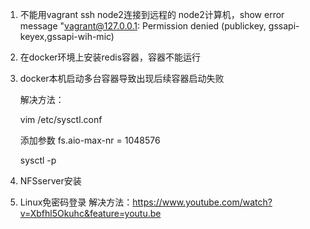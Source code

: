 
1. 不能用vagrant ssh node2连接到远程的 node2计算机，show error message "vagrant@127.0.0.1: Permission denied (publickey, gssapi-keyex,gssapi-wih-mic)

2. 在docker环境上安装redis容器，容器不能运行

3. docker本机启动多台容器导致出现后续容器启动失败

   解决方法：
   
   vim /etc/sysctl.conf
   
   添加参数 fs.aio-max-nr = 1048576
   
   sysctl -p
   
4. NFSserver安装
5. Linux免密码登录
   解决方法：https://www.youtube.com/watch?v=Xbfhl5Okuhc&feature=youtu.be
